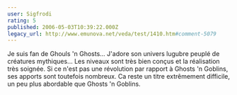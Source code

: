 ```yaml
---
user: Sigfrodi
rating: 5
published: 2006-05-03T10:39:22.000Z
legacy_url: http://www.emunova.net/veda/test/1410.htm#comment-5079
---
```

Je suis fan de Ghouls 'n Ghosts... J'adore son univers lugubre peuplé de créatures mythiques... Les niveaux sont très bien conçus et la réalisation très soignée. Si ce n'est pas une révolution par rapport à Ghosts 'n Goblins, ses apports sont toutefois nombreux. Ca reste un titre extrêmement difficile, un peu plus abordable que Ghosts 'n Goblins.
